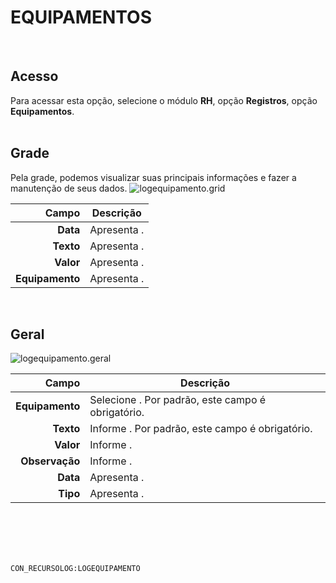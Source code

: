 # EQUIPAMENTOS
<br>

## Acesso
Para acessar esta opção, selecione o módulo **RH**, opção **Registros**, opção **Equipamentos**.
<br>
<br>

## Grade
Pela grade, podemos visualizar suas principais informações e fazer a manutenção de seus dados.
![logequipamento.grid](https://raw.githubusercontent.com/netforcews/docs-erp/master/rh/imagens/logequipamento.grid.png)

Campo | Descrição
--:|---
**Data** | Apresenta .
**Texto** | Apresenta .
**Valor** | Apresenta .
**Equipamento** | Apresenta .
<br>

## Geral
![logequipamento.geral](https://raw.githubusercontent.com/netforcews/docs-erp/master/rh/imagens/logequipamento.geral.png)

Campo | Descrição
--:|---
**Equipamento** | Selecione . Por padrão, este campo é obrigatório.
**Texto** | Informe . Por padrão, este campo é obrigatório.
**Valor** | Informe .
**Observação** | Informe .
**Data** | Apresenta .
**Tipo** | Apresenta .
<br>
<br>
<br>
<br>

```CON_RECURSOLOG:LOGEQUIPAMENTO```
